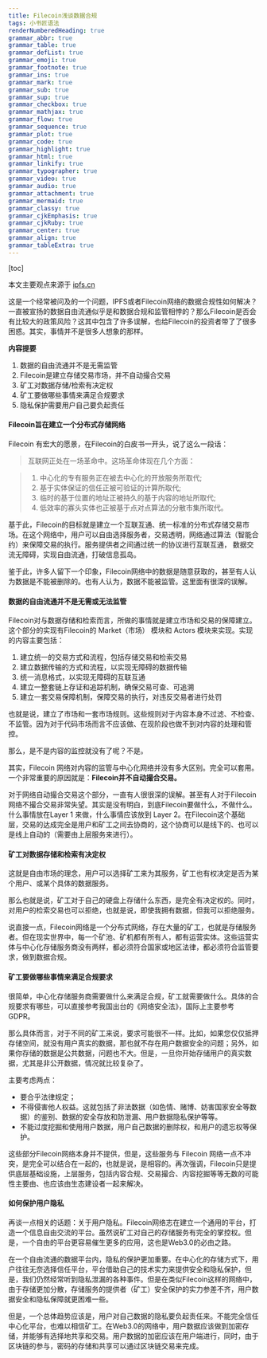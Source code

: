 ```yaml
---
title: Filecoin浅谈数据合规
tags: 小书匠语法
renderNumberedHeading: true
grammar_abbr: true
grammar_table: true
grammar_defList: true
grammar_emoji: true
grammar_footnote: true
grammar_ins: true
grammar_mark: true
grammar_sub: true
grammar_sup: true
grammar_checkbox: true
grammar_mathjax: true
grammar_flow: true
grammar_sequence: true
grammar_plot: true
grammar_code: true
grammar_highlight: true
grammar_html: true
grammar_linkify: true
grammar_typographer: true
grammar_video: true
grammar_audio: true
grammar_attachment: true
grammar_mermaid: true
grammar_classy: true
grammar_cjkEmphasis: true
grammar_cjkRuby: true
grammar_center: true
grammar_align: true
grammar_tableExtra: true
---
```


[toc]

本文主要观点来源于 [ipfs.cn](https://ipfs.cn/news/info-101186.html)

这是一个经常被问及的一个问题，IPFS或者Filecoin网络的数据合规性如何解决？一直被宣扬的数据自由流通似乎是和数据合规和监管相悖的？那么Filecoin是否会有比较大的政策风险？这其中包含了许多误解，也给Filecoin的投资者带了了很多困惑。其实，事情并不是很多人想象的那样。

**内容提要**

1.  数据的自由流通并不是无需监管
2.  Filecoin是建立存储交易市场，并不自动撮合交易
3.  矿工对数据存储/检索有决定权
4.  矿工要做哪些事情来满足合规要求
5.  隐私保护需要用户自己要负起责任

#### Filecoin旨在建立一个分布式存储网络

Filecoin 有宏大的愿景，在Filecoin的白皮书一开头，说了这么一段话：

> 互联网正处在一场革命中。这场革命体现在几个方面：

> 1. 中心化的专有服务正在被去中心化的开放服务所取代; 
> 2. 基于实体保证的信任正被可验证的计算所取代; 
> 3. 临时的基于位置的地址正被持久的基于内容的地址所取代; 
> 4. 低效率的寡头实体也正被基于点对点算法的分散市集所取代。

基于此，Filecoin的目标就是建立一个互联互通、统一标准的分布式存储交易市场。在这个网络中，用户可以自由选择服务者，交易透明，网络通过算法（智能合约）来保障交易的执行。服务提供者之间通过统一的协议进行互联互通， 数据交流无障碍，实现自由流通，打破信息孤岛。

鉴于此，许多人留下一个印象，Filecoin网络中的数据是随意获取的，甚至有人认为数据是不能被删除的。也有人认为，数据不能被监管。这里面有很深的误解。

#### 数据的自由流通并不是无需或无法监管

Filecoin对与数据存储和检索而言，所做的事情就是建立市场和交易的保障建立。这个部分的实现有Filecoin的 Market（市场） 模块和 Actors 模块来实现。实现的内容主要包括：

1.  建立统一的交易方式和流程，包括存储交易和检索交易
2.  建立数据传输的方式和流程，以实现无障碍的数据传输
3.  统一消息格式，以实现无障碍的互联互通
4.  建立一整套链上存证和追踪机制，确保交易可查、可追溯
5.  建立一套交易保障机制，保障交易的执行，对违反交易者进行处罚

也就是说，建立了市场和一套市场规则。这些规则对于内容本身不过滤、不检查、不监管。因为对于代码市场而言不应该做、在现阶段也做不到对内容的处理和管控。

那么，是不是内容的监控就没有了呢？不是。

其实，Filecoin 网络对内容的监管与中心化网络并没有多大区别。完全可以套用。一个非常重要的原因就是：**Filecoin并不自动撮合交易。**

对于网络自动撮合交易这个部分，一直有人很很深的误解。甚至有人对于Filecoin网络不撮合交易非常失望。其实是没有明白，到底Filecoin要做什么，不做什么。什么事情放在Layer 1 来做，什么事情应该放到 Layer 2。在Filecoin这个基础层，交易的达成完全是用户和矿工之间去协商的，这个协商可以是线下的、也可以是线上自动的（需要由上层服务来进行）。

#### 矿工对数据存储和检索有决定权

这就是自由市场的理念，用户可以选择矿工来为其服务，矿工也有权决定是否为某个用户、或某个具体的数据服务。

那么也就是说，矿工对于自己的硬盘上存储什么东西，是完全有决定权的。同时，对用户的检索交易也可以拒绝，也就是说，即使我拥有数据，但我可以拒绝服务。

说直接一点，Filecoin网络是一个分布式网络，存在大量的矿工，也就是存储服务者。但在现实世界中，每一个矿池、矿机都有所有人，都有运营实体。这些运营实体与中心化存储服务商没有两样，都必须符合国家或地区法律，都必须符合监管要求，做到数据合规。

#### 矿工要做哪些事情来满足合规要求

很简单，中心化存储服务商需要做什么来满足合规，矿工就需要做什么。具体的合规要求有哪些，可以直接参考我国出台的《网络安全法》，国际上主要参考GDPR。

那么具体而言，对于不同的矿工来说，要求可能很不一样。比如，如果您仅仅抵押存储空间，就没有用户真实的数据，那也就不存在用户数据安全的问题；另外，如果你存储的数据是公共数据，问题也不大。但是，一旦你开始存储用户的真实数据，尤其是非公开数据，情况就比较复杂了。

主要考虑两点：
- 要合乎法律规定；
- 不得侵害他人权益。这就包括了非法数据（如色情、赌博、妨害国家安全等数据）的鉴别、数据的安全存放和防泄漏、用户数据隐私保护等等。
- 不能过度挖掘和使用用户数据，用户自己数据的删除权，和用户的遗忘权等保护。

这些部分Filecoin网络本身并不提供，但是，这些服务与 Filecoin 网络一点不冲突，是完全可以结合在一起的，也就是说，是相容的。再次强调，Filecoin只是提供底层基础设施，上层服务，包括内容合规、交易撮合、内容挖掘等等无数的可能性主要由、也应该由生态建设者一起来解决。

#### 如何保护用户隐私

再谈一点相关的话题：关于用户隐私。Filecoin网络志在建立一个通用的平台，打造一个信息自由交流的平台。虽然说矿工对自己的存储服务有完全的掌控权。但是，一个自由的平台更容易催生更多的应用，这也是Web3.0的必由之路。

在一个自由流通的数据平台内，隐私的保护更加重要。在中心化的存储方式下，用户往往无奈选择信任平台，平台借助自己的技术实力来提供安全和隐私保护，但是，我们仍然经常听到隐私泄漏的各种事件。但是在类似Filecoin这样的网络中，由于存储更加分散，存储服务的提供者（矿工）安全保护的实力参差不齐，用户数据安全和隐私保障就更困难一些。

但是，一个总体趋势应该是，用户对自己数据的隐私要负起责任来。不能完全信任中心化平台，也难以相信矿工。在Web3.0的网络中，用户数据应该做到加密存储，并能够有选择地共享和交易。用户数据的加密应该在用户端进行，同时，由于区块链的参与，密码的存储和共享可以通过区块链交易来完成。